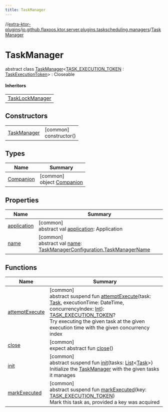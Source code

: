 ```yaml
---
title: TaskManager
---
```

//[extra-ktor-plugins](../../../index.md)/[io.github.flaxoos.ktor.server.plugins.taskscheduling.managers](../index.md)/[TaskManager](index.md)



# TaskManager

abstract class [TaskManager](index.md)&lt;[TASK_EXECUTION_TOKEN](index.md) : [TaskExecutionToken](../-task-execution-token/index.md)&gt; : Closeable

#### Inheritors


| |
|---|
| [TaskLockManager](../../io.github.flaxoos.ktor.server.plugins.taskscheduling.managers.lock/-task-lock-manager/index.md) |


## Constructors


| | |
|---|---|
| [TaskManager](-task-manager.md) | [common]<br>constructor() |


## Types


| Name | Summary |
|---|---|
| [Companion](-companion/index.md) | [common]<br>object [Companion](-companion/index.md) |


## Properties


| Name | Summary |
|---|---|
| [application](application.md) | [common]<br>abstract val [application](application.md): Application |
| [name](name.md) | [common]<br>abstract val [name](name.md): [TaskManagerConfiguration.TaskManagerName](../-task-manager-configuration/-task-manager-name/index.md) |


## Functions


| Name | Summary |
|---|---|
| [attemptExecute](attempt-execute.md) | [common]<br>abstract suspend fun [attemptExecute](attempt-execute.md)(task: [Task](../../io.github.flaxoos.ktor.server.plugins.taskscheduling.tasks/-task/index.md), executionTime: DateTime, concurrencyIndex: [Int](https://kotlinlang.org/api/latest/jvm/stdlib/kotlin/-int/index.md)): [TASK_EXECUTION_TOKEN](index.md)?<br>Try executing the given task at the given execution time with the given concurrency index |
| [close](../../io.github.flaxoos.ktor.server.plugins.taskscheduling.managers.lock.database/-database-task-lock-manager/index.md#539526881%2FFunctions%2F1182336650) | [common]<br>expect abstract fun [close](../../io.github.flaxoos.ktor.server.plugins.taskscheduling.managers.lock.database/-database-task-lock-manager/index.md#539526881%2FFunctions%2F1182336650)() |
| [init](init.md) | [common]<br>abstract suspend fun [init](init.md)(tasks: [List](https://kotlinlang.org/api/latest/jvm/stdlib/kotlin.collections/-list/index.md)&lt;[Task](../../io.github.flaxoos.ktor.server.plugins.taskscheduling.tasks/-task/index.md)&gt;)<br>Initialize the [TaskManager](index.md) with the given tasks it manages |
| [markExecuted](mark-executed.md) | [common]<br>abstract suspend fun [markExecuted](mark-executed.md)(key: [TASK_EXECUTION_TOKEN](index.md))<br>Mark this task as, provided a key was acquired |

